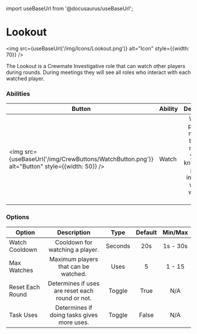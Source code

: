 import useBaseUrl from '@docusaurus/useBaseUrl';

# Lookout
<img src={useBaseUrl('/img/Icons/Lookout.png')} alt="Icon" style={{width: 70}} />

The Lookout is a Crewmate Investigative role that can watch other players during rounds. During meetings they will see all roles who interact with each watched player.

### Abilities

| Button | Ability | Description | Type |
|----------|----------|:-----------------:|:------:|
| <img src={useBaseUrl('/img/CrewButtons/WatchButton.png')} alt="Button" style={{width: 50}} /> | Watch | Watch a player or multiple, the next meeting you will know which players interacted with the watched ones. | Player Interaction |

### Options

| Option | Description | Type | Default | Min/Max |
|----------|:-----------------:|:------:|:------:|:------:|
| Watch Cooldown | Cooldown for watching a player. | Seconds | 20s | 1s - 30s |
| Max Watches | Maximum players that can be watched. | Uses | 5 | 1 - 15 |
| Reset Each Round | Determines if uses are reset each round or not. | Toggle | True | N/A |
| Task Uses | Determines if doing tasks gives more uses. | Toggle | False | N/A |